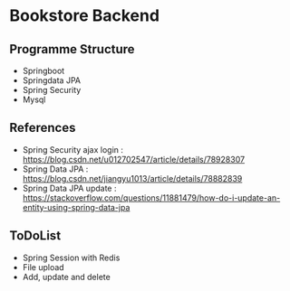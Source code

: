 # Bookstore Backend
## Programme Structure
- Springboot
- Springdata JPA
- Spring Security
- Mysql

## 


## References
- Spring Security ajax login : https://blog.csdn.net/u012702547/article/details/78928307
- Spring Data JPA : https://blog.csdn.net/jiangyu1013/article/details/78882839
- Spring Data JPA update : https://stackoverflow.com/questions/11881479/how-do-i-update-an-entity-using-spring-data-jpa

## ToDoList
- Spring Session with Redis
- File upload
- Add, update and delete